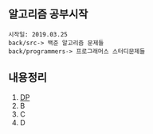 ## 알고리즘 공부시작

	시작일: 2019.03.25
	back/src-> 백준 알고리즘 문제들
	back/programmers-> 프로그래머스 스터디문제들

## 내용정리
  1. [DP](https://google.com, "설명") 
  2. B
  3. C
  4. D

